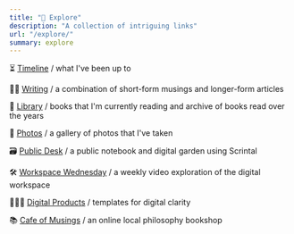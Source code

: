 ```yaml
---
title: "🔎 Explore"
description: "A collection of intriguing links"
url: "/explore/"
summary: explore
---
```


⏳ [Timeline](/posts/timeline) / what I've been up to

✍🏾 [Writing](/archive) / a combination of short-form musings and longer-form articles

📖 [Library](/library) / books that I'm currently reading and archive of books read over the years

📸 [Photos](https://reneedefour.notion.site/44f05f3ac3a844118320a7191fde0419?v=ff54c7fb72af4acc89cdef52518ddaf4) / a gallery of photos that I've taken

🗃️ [Public Desk](bit.ly/publicdesk) / a public notebook and digital garden using Scrintal

🛠 [Workspace Wednesday](https://www.youtube.com/playlist?list=PLj7t5ZXi1xJwAdjQwQWe3E0ObCEASev2w) / a weekly video exploration of the digital workspace

🧑🏾‍💻 [Digital Products](http://reneedefour.gumroad.com) / templates for digital clarity 

📚 [Cafe of Musings](https://www.instagram.com/cafeofmusings/) / an online local philosophy bookshop